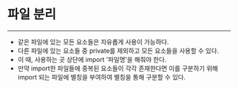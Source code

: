# 파일 분리

---

- 같은 파일에 있는 모든 요소들은 자유롭게 사용이 가능하다.
- 다른 파일에 있는 요소들 중 private를 제외하고 모든 요소들을 사용할 수 있다.
- 이 때, 사용하는 곳 상단에 import '파일명'을 해줘야 한다.
- 만약 import한 파일들에 중복된 요소들이 각각 존재한다면 이를 구분하기 위해 import 되는 파일에 별칭을 부여하여 별칭을 통해 구분할 수 있다.